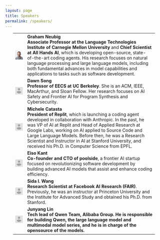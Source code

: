 ```yaml
---
layout: page
title: Speakers
permalink: /speakers/
---
```


<table style="margin-left: auto; margin-right: auto; width: 90%;border-collapse: collapse;">
  <tr>
    <td style="border: none;"><img src="/assets/img/speakers/neubig.jpg" width="200px" alt="Graham Neubig"></td>
    <td style="border: none;"><strong>Graham Neubig</strong><br><strong>Associate Professor at the Language Technologies Institute of Carnegie Mellon University</strong> and <strong>Chief Scientist at All Hands AI</strong>, which is developing open-source, state-of-the-art coding agents. His research focuses on natural language processing and large language models, including both fundamental advances in model capabilities and applications to tasks such as software development.</td>
  </tr>
  <tr>
    <td style="border: none;"><img src="/assets/img/speakers/avatar.png" width="200px" alt="Dawn Song"></td>
    <td style="border: none;"><strong>Dawn Song</strong><br><strong>Professor of EECS at UC Berkeley</strong>. She is an ACM, IEEE, MacArthur, and Sloan Fellow. Her research focuses on AI Safety and Frontier AI for Program Synthesis and Cybersecurity.</td>
  </tr>
  <tr>
    <td style="border: none;"><img src="/assets/img/speakers/avatar.png" width="200px" alt="Michele Catasta"></td>
    <td style="border: none;"><strong>Michele Catasta</strong><br><strong>President of Replit</strong>, which is launching a coding agent developed in collaboration with Anthropic. In the past, he was VP of AI at Replit and Head of Applied Research at Google Labs, working on AI applied to Source Code and Large Language Models. Before then, he was a Research Scientist and Instructor in AI at Stanford University, and received his Ph.D. in Computer Science from EPFL.</td>
  </tr>
  <tr>
    <td style="border: none;"><img src="/assets/img/speakers/avatar.png" width="200px" alt="Eiso Kant"></td>
    <td style="border: none;"><strong>Eiso Kant</strong><br><strong>Co-founder and CTO of poolside</strong>, a frontier AI startup focused on revolutionizing software development by building advanced AI models that assist and enhance coding efficiency.</td>
  </tr>
  <tr>
    <td style="border: none;"><img src="/assets/img/speakers/avatar.png" width="200px" alt="Sida I. Wang"></td>
    <td style="border: none;"><strong>Sida I. Wang</strong><br><strong>Research Scientist at Facebook AI Research (FAIR)</strong>. Previously, he was an instructor at Princeton University and the Institute for Advanced Study and obtained his Ph.D. from Stanford.</td>
  </tr>
  <tr>
    <td style="border: none;"><img src="/assets/img/speakers/avatar.png" width="200px" alt="Junyang Lin"></td>
    <td style="border: none;"><strong>Junyang Lin</strong><br><strong>Tech lead of Qwen Team, Alibaba Group. He is responsible for building Qwen, the large language model and multimodal model series, and he is in charge of the opensource of the models.</td>
  </tr>

</table>

